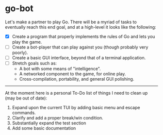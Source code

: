 # go-bot
Let's make a partner to play Go. There will be a myriad of tasks to eventually reach this end goal, and at a high-level it looks like the following:
- [x] Create a program that properly implements the rules of Go and lets you play the game.
- [ ] Create a bot-player that can play against you (though probably very poorly).
- [ ] Create a basic GUI interface, beyond that of a terminal application.
- [ ] Stretch goals such as:
    * A bot with some means of "intelligence".
    * A networked component to the game, for online play.
    * Cross-compilation, portability, and general GUI polishing.
----
At the moment here is a personal To-Do list of things I need to clean up (may be out of date):
1. Expand upon the current TUI by adding basic menu and escape commands.
2. Clarify and add a proper break/win condition.
3. Substantially expand the test section
4. Add some basic documentation